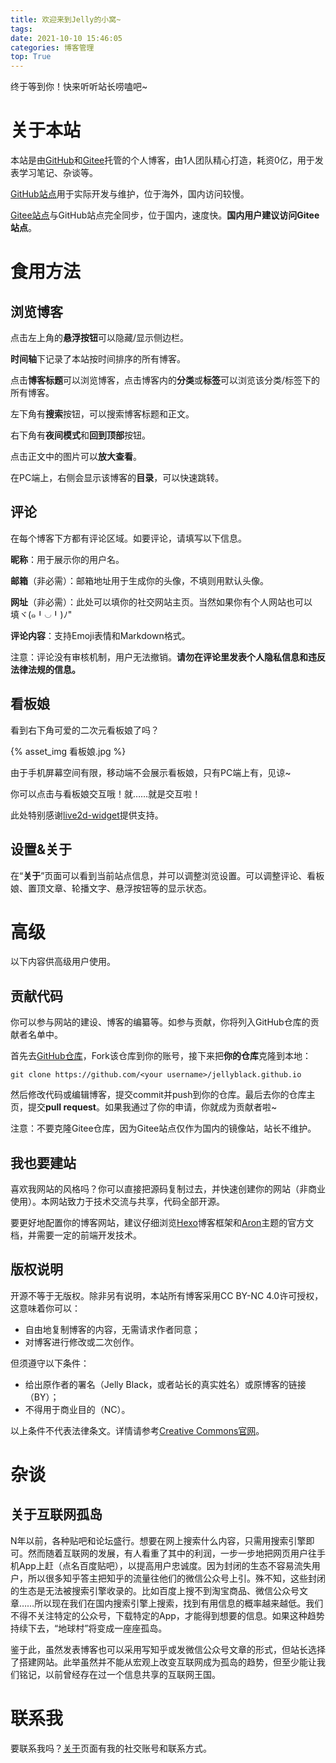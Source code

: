 ```yaml
---
title: 欢迎来到Jelly的小窝~
tags:
date: 2021-10-10 15:46:05
categories: 博客管理
top: True
---
```


终于等到你！快来听听站长唠嗑吧~

# 关于本站

本站是由[GitHub](https://github.com/JellyBlack/jellyblack.github.io)和[Gitee](https://gitee.com/jellyblack/jellyblack)托管的个人博客，由1人团队精心打造，耗资0亿，用于发表学习笔记、杂谈等。

[GitHub站点](https://jellyblack.github.io/)用于实际开发与维护，位于海外，国内访问较慢。

[Gitee站点](https://jellyblack.gitee.io/)与GitHub站点完全同步，位于国内，速度快。**国内用户建议访问Gitee站点**。

# 食用方法

## 浏览博客

点击左上角的**悬浮按钮**可以隐藏/显示侧边栏。

**时间轴**下记录了本站按时间排序的所有博客。

点击**博客标题**可以浏览博客，点击博客内的**分类**或**标签**可以浏览该分类/标签下的所有博客。

左下角有**搜索**按钮，可以搜索博客标题和正文。

右下角有**夜间模式**和**回到顶部**按钮。

点击正文中的图片可以**放大查看**。

在PC端上，右侧会显示该博客的**目录**，可以快速跳转。

<!--more-->

## 评论

在每个博客下方都有评论区域。如要评论，请填写以下信息。

**昵称**：用于展示你的用户名。

**邮箱**（非必需）：邮箱地址用于生成你的头像，不填则用默认头像。

**网址**（非必需）：此处可以填你的社交网站主页。当然如果你有个人网站也可以填ヾ(๑╹◡╹)ﾉ"

**评论内容**：支持Emoji表情和Markdown格式。

注意：评论没有审核机制，用户无法撤销。**请勿在评论里发表个人隐私信息和违反法律法规的信息。**

## 看板娘

看到右下角可爱的二次元看板娘了吗？

{% asset_img 看板娘.jpg %}

由于手机屏幕空间有限，移动端不会展示看板娘，只有PC端上有，见谅~

你可以点击与看板娘交互哦！就……就是交互啦！

此处特别感谢[live2d-widget](https://github.com/stevenjoezhang/live2d-widget)提供支持。

## 设置&关于

在“**关于**”页面可以看到当前站点信息，并可以调整浏览设置。可以调整评论、看板娘、置顶文章、轮播文字、悬浮按钮等的显示状态。

# 高级

以下内容供高级用户使用。

## 贡献代码

你可以参与网站的建设、博客的编纂等。如参与贡献，你将列入GitHub仓库的贡献者名单中。

首先去[GitHub仓库](https://github.com/JellyBlack/jellyblack.github.io)，Fork该仓库到你的账号，接下来把**你的仓库**克隆到本地：

```shell
git clone https://github.com/<your username>/jellyblack.github.io
```

然后修改代码或编辑博客，提交commit并push到你的仓库。最后去你的仓库主页，提交**pull request**。如果我通过了你的申请，你就成为贡献者啦~

注意：不要克隆Gitee仓库，因为Gitee站点仅作为国内的镜像站，站长不维护。

## 我也要建站

喜欢我网站的风格吗？你可以直接把源码复制过去，并快速创建你的网站（非商业使用）。本网站致力于技术交流与共享，代码全部开源。

要更好地配置你的博客网站，建议仔细浏览[Hexo](https://hexo.io)博客框架和[Aron](https://github.com/Shen-Yu/hexo-theme-ayer)主题的官方文档，并需要一定的前端开发技术。

## 版权说明

开源不等于无版权。除非另有说明，本站所有博客采用CC BY-NC 4.0许可授权，这意味着你可以：

- 自由地复制博客的内容，无需请求作者同意；
- 对博客进行修改或二次创作。

但须遵守以下条件：

- 给出原作者的署名（Jelly Black，或者站长的真实姓名）或原博客的链接（BY）；
- 不得用于商业目的（NC）。

以上条件不代表法律条文。详情请参考[Creative Commons官网](https://creativecommons.org/licenses/by-nc/4.0/)。

# 杂谈

## 关于互联网孤岛

N年以前，各种贴吧和论坛盛行。想要在网上搜索什么内容，只需用搜索引擎即可。然而随着互联网的发展，有人看重了其中的利润，一步一步地把网页用户往手机App上赶（点名百度贴吧），以提高用户忠诚度。因为封闭的生态不容易流失用户，所以很多知乎答主把知乎的流量往他们的微信公众号上引。殊不知，这些封闭的生态是无法被搜索引擎收录的。比如百度上搜不到淘宝商品、微信公众号文章……所以现在我们在国内搜索引擎上搜索，找到有用信息的概率越来越低。我们不得不关注特定的公众号，下载特定的App，才能得到想要的信息。如果这种趋势持续下去，“地球村”将变成一座座孤岛。

鉴于此，虽然发表博客也可以采用写知乎或发微信公众号文章的形式，但站长选择了搭建网站。此举虽然并不能从宏观上改变互联网成为孤岛的趋势，但至少能让我们铭记，以前曾经存在过一个信息共享的互联网王国。

# 联系我

要联系我吗？[关于](/about)页面有我的社交账号和联系方式。
